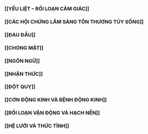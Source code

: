 ### [[YẾU LIỆT – RỐI LOẠN CẢM GIÁC]]
### [[CÁC HỘI CHỨNG LÂM SÀNG TỔN THƯƠNG TỦY SỐNG]]
### [[ĐAU ĐẦU]]
### [[CHÓNG MẶT]]
### [[NGÔN NGỮ]]
### [[NHẬN THỨC]]
### [[ĐỘT QUỴ]]
### [[CƠN ĐỘNG KINH VÀ BỆNH ĐỘNG KINH]]
### [[RỐI LOẠN VẬN ĐỘNG VÀ HẠCH NỀN]]
### [[HỆ LƯỚI VÀ THỨC TỈNH]]

